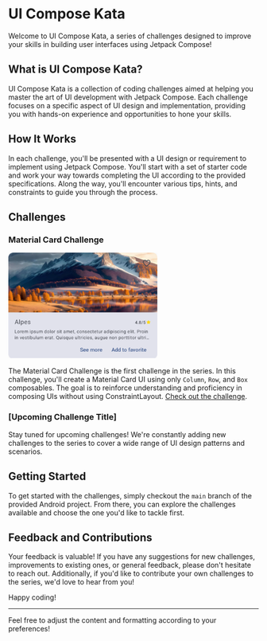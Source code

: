# UI Compose Kata

Welcome to UI Compose Kata, a series of challenges designed to improve your skills in building user interfaces using Jetpack Compose!

## What is UI Compose Kata?

UI Compose Kata is a collection of coding challenges aimed at helping you master the art of UI development with Jetpack Compose. Each challenge focuses on a specific aspect of UI design and implementation, providing you with hands-on experience and opportunities to hone your skills.

## How It Works

In each challenge, you'll be presented with a UI design or requirement to implement using Jetpack Compose. You'll start with a set of starter code and work your way towards completing the UI according to the provided specifications. Along the way, you'll encounter various tips, hints, and constraints to guide you through the process.

## Challenges

### Material Card Challenge

<img src="app/src/main/res/drawable/final_card.png" width="300" />

The Material Card Challenge is the first challenge in the series. In this challenge, you'll create a Material Card UI using only `Column`, `Row`, and `Box` composables. The goal is to reinforce understanding and proficiency in composing UIs without using ConstraintLayout. [Check out the challenge](link-to-material-card-challenge).

### [Upcoming Challenge Title]

Stay tuned for upcoming challenges! We're constantly adding new challenges to the series to cover a wide range of UI design patterns and scenarios.

## Getting Started

To get started with the challenges, simply checkout the `main` branch of the provided Android project. From there, you can explore the challenges available and choose the one you'd like to tackle first.

## Feedback and Contributions

Your feedback is valuable! If you have any suggestions for new challenges, improvements to existing ones, or general feedback, please don't hesitate to reach out. Additionally, if you'd like to contribute your own challenges to the series, we'd love to hear from you!

Happy coding!

---

Feel free to adjust the content and formatting according to your preferences!
